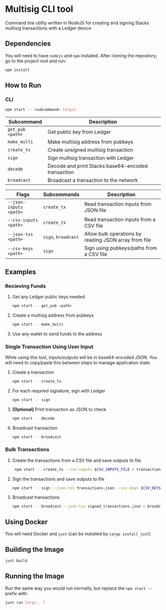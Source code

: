 # Multisig CLI tool

Command line utility written in NodeJS for creating and signing Stacks multisig transactions with a Ledger device

## Dependencies

You will need to have `nodejs` and `npm` installed.
After cloning the repository, go to the project root and run:

```sh
npm install
```

## How to Run

### CLI

```sh
npm start -- <subcommand> [args]
```

| Subcommand       | Description                                                    |
| ---------------- | -------------------------------------------------------------- |
| `get_pub <path>` | Get public key from Ledger                                     |
| `make_multi`     | Make multisig address from pubkeys                             |
| `create_tx`      | Create unsigned multisig transaction                           |
| `sign`           | Sign multisig transaction with Ledger                          |
| `decode`         | Decode and print Stacks base64-encoded transaction             |
| `broadcast`      | Broadcast a transaction to the network                         |

| Flags                 | Subcommands                       | Description                                           |
| --------------------- | ----------------------------------|-------------------------------------------------------|
| `--json-inputs <path>`| `create_tx`                       | Read transaction inputs from JSON file                |
| `--csv-inputs <path>` | `create_tx`                       | Read transaction inputs from a CSV file               |
| `--json-txs <path>`   | `sign`, `broadcast`               | Allow bulk operations by reading JSON array from file |
| `--csv-keys <path>`   | `sign`                            | Sign using pubkeys/paths from a CSV file              |

## Examples

### Recieving Funds

1. Get any Ledger public keys needed
   ```sh
   npm start -- get_pub <path>
   ```

2. Create a multisig address from pubkeys
   ```sh
   npm start -- make_multi
   ```

3. Use any wallet to send funds to the address

### Single Transaction Using User Input

While using this tool, inputs/outputs will be in base64-encoded JSON.
You will need to copy/paste this between steps to manage application state.

1. Create a transaction
   ```sh
   npm start -- create_tx
   ```

2. For each required signature, sign with Ledger
   ```sh
   npm start -- sign
   ```

3. **[Optional]** Print transaction as JSON to check
   ```sh
   npm start -- decode
   ```

3. Broadcast transaction
   ```sh
   npm start -- broadcast
   ```

### Bulk Transactions

1. Create the transactions from a CSV file and save outputs to file
   ```sh
    npm start -- create_tx --csv-inputs $CSV_INPUTS_FILE > transactions.json
   ```

2. Sign the transactions and save outputs to file
   ```sh
   npm start -- sign --json-txs transactions.json --csv-keys $CSV_KEYS_FILE > signed_transactions.json
   ```

3. Broadcast transactions
   ```sh
   npm start -- broadcast --json-txs signed_transactions.json > broadcast_results.json
   ```

## Using Docker

You will need Docker and `just` (can be installed by `cargo install just`)

## Building the Image

```sh
just build
```

## Running the Image

Run the same way you would run normally, but replace the `npm start --` prefix with:

```sh
just run [args...]
```